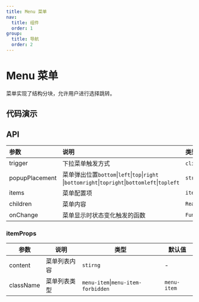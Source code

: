 ```yaml
---
title: Menu 菜单
nav:
  title: 组件
  order: 1
group:
  title: 导航
  order: 2
---
```


# Menu 菜单

菜单实现了结构分块，允许用户进行选择跳转。

## 代码演示

<code src="./demo/basic.tsx"></code>
<code src="./demo/vertical.tsx"></code>
<code src="./demo/sub.tsx"></code>


## API

| 参数 | 说明 | 类型 | 默认值 |
| :-- | :-- | :-- | :-- |
| trigger | 下拉菜单触发方式 | `click`\|`hover`| `hover` |
| popupPlacement | 菜单弹出位置`bottom`\|`left`\|`top`\|`right` \|`bottomright`\|`topright`\|`bottomleft`\|`topleft` | `string` | `'bottom'` |
| items | 菜单配置项 | `itemProps` | - |
| children | 菜单内容 | `ReactNode` | - |
| onChange | 菜单显示时状态变化触发的函数 | `Function` | - |

### itemProps

| 参数      | 说明         | 类型                               | 默认值      |
| --------- | ------------ | ---------------------------------- | ----------- |
| content   | 菜单列表内容 | `stirng`                           | -           |
| className | 菜单列表类型 | `menu-item`\|`menu-item-forbidden` | `menu-item` |
